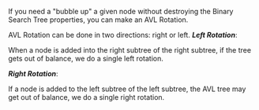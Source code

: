 If you need a "bubble up" a given node without destroying the Binary Search Tree properties, you can make an AVL Rotation.

AVL Rotation can be done in two directions: right or left.
***Left Rotation***:

When a node is added into the right subtree of the right subtree, if the tree gets out of balance, we do a single left rotation.

***Right Rotation***:

If a node is added to the left subtree of the left subtree, the AVL tree may get out of balance, we do a single right rotation.